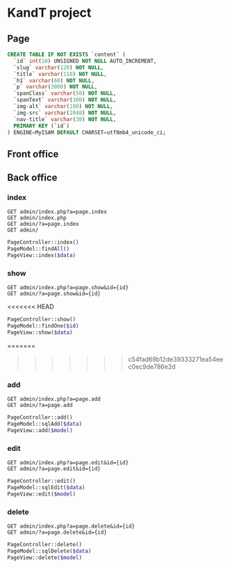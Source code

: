 # KandT project

## Page

```sql
CREATE TABLE IF NOT EXISTS `content` (
  `id` int(10) UNSIGNED NOT NULL AUTO_INCREMENT,
  `slug` varchar(120) NOT NULL,
  `title` varchar(110) NOT NULL,
  `h1` varchar(60) NOT NULL,
  `p` varchar(3000) NOT NULL,
  `spanClass` varchar(50) NOT NULL,
  `spanText` varchar(100) NOT NULL,
  `img-alt` varchar(100) NOT NULL,
  `img-src` varchar(2048) NOT NULL,
  `nav-title` varchar(30) NOT NULL,
  PRIMARY KEY (`id`)
) ENGINE=MyISAM DEFAULT CHARSET=utf8mb4_unicode_ci;
```

## Front office

## Back office

### index

```
GET admin/index.php?a=page.index
GET admin/index.php
GET admin/?a=page.index
GET admin/
```

```php
PageController::index()
PageModel::findAll()
PageView::index($data)
```

### show

```
GET admin/index.php?a=page.show&id={id}
GET admin/?a=page.show&id={id}
```

<<<<<<< HEAD
```php
PageController::show()
PageModel::findOne($id)
PageView::show($data)
```
=======
>>>>>>> c54fad69b12de39333271ea54eec0ec9de786e2d


### add

```
GET admin/index.php?a=page.add
GET admin/?a=page.add
```

```php
PageController::add()
PageModel::sqlAdd($data)
PageView::add($model)
```


### edit

```
GET admin/index.php?a=page.edit&id={id}
GET admin/?a=page.edit&id={id}
```

```php
PageController::edit()
PageModel::sqlEdit($data)
PageView::edit($model)
```

### delete

```
GET admin/index.php?a=page.delete&id={id}
GET admin/?a=page.delete&id={id}
```

```php
PageController::delete()
PageModel::sqlDelete($data)
PageView::delete($model)
```